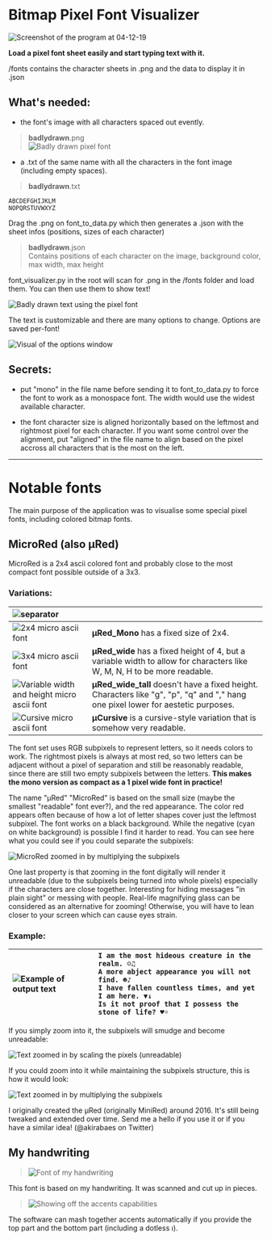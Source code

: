 # Bitmap Pixel Font Visualizer

![Screenshot of the program at 04-12-19](images/readme/program_screenshot_04-12-19.png)

**Load a pixel font sheet easily and start typing text with it.**

/fonts contains the character sheets in .png and the data to display it in .json

## What's needed:

- the font's image with all characters spaced out evently.

>**badlydrawn**.png  
![Badly drawn pixel font](fonts/badlydrawn.png)

- a .txt of the same name with all the characters in the font image (including empty spaces).

>**badlydrawn**.txt  
~~~~
ABCDEFGHIJKLM  
NOPQRSTUVWXYZ  
~~~~

Drag the .png on font_to_data.py which then generates a .json with the sheet infos (positions, sizes of each character)

>**badlydrawn**.json  
Contains positions of each character on the image, background color, max width, max height

font_visualizer.py in the root will scan for .png in the /fonts folder and load them. You can then use them to show text!

![Badly drawn text using the pixel font](images/readme/hideous_drawn.png)

The text is customizable and there are many options to change. Options are saved per-font!

![Visual of the options window](images/readme/optionswindow_screenshot.png)


## Secrets: 

- put "mono" in the file name before sending it to font_to_data.py to force the font to work as a  monospace font. The width would use the widest available character.

- the font character size is aligned horizontally based on the leftmost and rightmost pixel for each character. If you want some control over the alignment, put "aligned" in the file name to align based on the pixel accross all characters that is the most on the left.

----

# Notable fonts

The main purpose of the application was to visualise some special pixel fonts, including colored bitmap fonts.

## **MicroRed** (also µRed)

MicroRed is a 2x4 ascii colored font and probably close to the most compact font possible outside of a 3x3.

### Variations: 

|![separator](images/readme/thin_line.png)  ||
|:-----------------------------------------------------------------|:---------------------------|
|![2x4 micro ascii font](images/readme/µRed_mono.png)  | **µRed_Mono** has a fixed size of 2x4. |
|![3x4 micro ascii font](images/readme/µRed_wide.png)    | **µRed_wide** has a fixed height of 4, but a variable width to allow for characters like W, M, N, H to be more readable. |
|![Variable width and height micro ascii font](images/readme/µRed_wide_tall.png) | **µRed_wide_tall** doesn't have a fixed height. Characters like "g", "p", "q" and "," hang one pixel lower for aestetic purposes. |
|![Cursive micro ascii font](images/readme/µCursive.png) | **µCursive** is a cursive-style variation that is somehow very readable. |

The font set uses RGB subpixels to represent letters, so it needs colors to work. The rightmost pixels is always at most red, so two letters can be adjacent without a pixel of separation and still be reasonably readable, since there are still two empty subpixels between the letters. **This makes the mono version as compact as a 1 pixel wide font in practice!**

The name "µRed" "MicroRed" is based on the small size (maybe the smallest "readable" font ever?), and the red appearance. The color red appears often  because of how a lot of letter shapes cover just the leftmost subpixel. The font works on a black background. While the negative (cyan on white background) is possible I find it harder to read. You can see here what you could see if you could separate the subpixels:

![MicroRed zoomed in by multiplying the subpixels](images/readme/µRed_wide.fullpixels_full_color.png)

One last property is that zooming in the font digitally will render it unreadable (due to the subpixels being turned into whole pixels) especially if the characters are close together. Interesting for hiding messages "in plain sight" or messing with people. Real-life magnifying glass can be considered as an alternative for zooming! Otherwise, you will have to lean closer to your screen which can cause eyes strain. 

### Example:

| ![Example of output text](images/readme/hideous_screenshot.png) | `I am the most hideous creature in the realm. ☺♫` <br/> `A more abject appearance you will not find. ☻♪` <br/> `I have fallen countless times, and yet I am here. ▼↓` <br/> `Is it not proof that I possess the stone of life? ♥☼`|
|:------|:----------|

If you simply zoom into it, the subpixels will smudge and become unreadable:

![Text zoomed in by scaling the pixels (unreadable)](images/readme/hideous_screenshot._x6.png)

If you could zoom into it while maintaining the subpixels structure, this is how it would look:

![Text zoomed in by multiplying the subpixels](images/readme/hideous_screenshot.fullpixels_full_color.png)

I originally created the µRed (originally MiniRed) around 2016. It's still being tweaked and extended over time. Send me a hello if you use it or if you have a similar idea! (@akirabaes on Twitter)

## **My handwriting**

>![Font of my handwriting](fonts/my_handwriting_black.png) 

This font is based on my handwriting. It was scanned and cut up in pieces. 

>![Showing off the accents capabilities](images/readme/accents_showoff.png)

The software can mash together accents automatically if you provide the top part and the bottom part (including a dotless ı).
